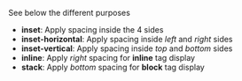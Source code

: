 See below the different purposes

* **inset**: Apply spacing inside the 4 sides
* **inset-horizontal**: Apply spacing inside *left* and *right* sides
* **inset-vertical**: Apply spacing inside *top* and *bottom* sides
* **inline**: Apply *right* spacing for **inline** tag display
* **stack**: Apply *bottom* spacing for **block** tag display
